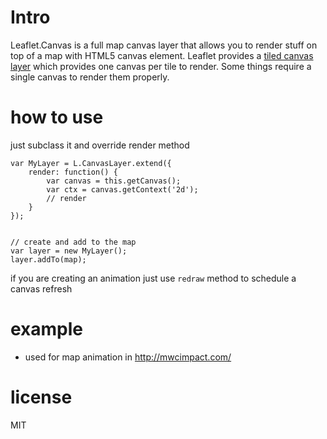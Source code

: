 
# Intro

Leaflet.Canvas is a full map canvas layer that allows you to render stuff on top of a map with HTML5 canvas element.
Leaflet provides a [tiled canvas layer](http://leafletjs.com/reference.html#tilelayer-canvas) which provides one canvas per tile to render. Some things require a single canvas to render them properly.

# how to use

just subclass it and override render method

```
var MyLayer = L.CanvasLayer.extend({
    render: function() {
        var canvas = this.getCanvas();
        var ctx = canvas.getContext('2d');
        // render
    }
});


// create and add to the map
var layer = new MyLayer();
layer.addTo(map);

```

if you are creating an animation just use ``redraw`` method to schedule a canvas refresh

# example

 - used for map animation in http://mwcimpact.com/

# license

MIT



